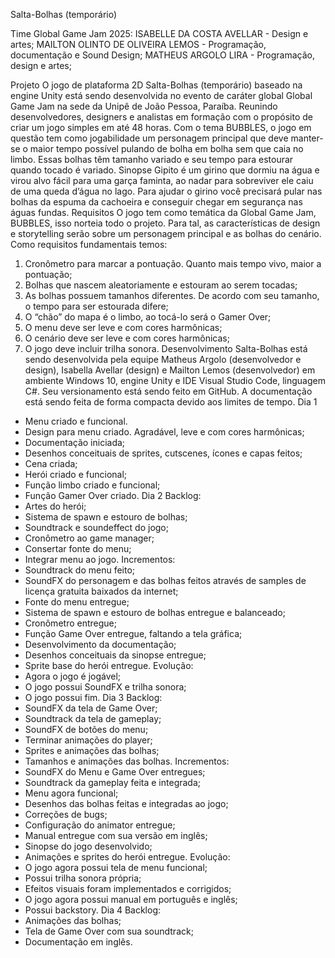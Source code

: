 Salta-Bolhas (temporário)

Time Global Game Jam 2025:
ISABELLE DA COSTA AVELLAR - Design e artes;
MAILTON OLINTO DE OLIVEIRA LEMOS - Programação, documentação e Sound Design;
MATHEUS ARGOLO LIRA - Programação, design e artes;

Projeto
O jogo de plataforma 2D Salta-Bolhas (temporário) baseado na engine Unity está sendo desenvolvida no evento de caráter global Global Game Jam na sede da Unipê de João Pessoa, Paraíba. Reunindo desenvolvedores, designers e analistas em formação com o propósito de criar um jogo simples em até 48 horas.
Com o tema BUBBLES, o jogo em questão tem como jogabilidade um personagem principal que deve manter-se o maior tempo possível pulando de bolha em bolha sem que caia no limbo. Essas bolhas têm tamanho variado e seu tempo para estourar quando tocado é variado.
Sinopse
Gipito é um girino que dormiu na água e virou alvo fácil para uma garça faminta, ao nadar para sobreviver ele caiu de uma queda d’água no lago. Para ajudar o girino você precisará pular nas bolhas da espuma da cachoeira e conseguir chegar em segurança nas águas fundas.
Requisitos
O jogo tem como temática da Global Game Jam, BUBBLES, isso norteia todo o projeto. Para tal, as características de design e storytelling serão sobre um personagem principal e as bolhas do cenário. Como requisitos fundamentais temos:
1.	Cronômetro para marcar a pontuação. Quanto mais tempo vivo, maior a pontuação;
2.	Bolhas que nascem aleatoriamente e estouram ao serem tocadas;
3.	As bolhas possuem tamanhos diferentes. De acordo com seu tamanho, o tempo para ser estourada difere;
4.	O “chão” do mapa é o limbo, ao tocá-lo será o Gamer Over;
5.	O menu deve ser leve e com cores harmônicas;
6.	O cenário deve ser leve e com cores harmônicas;
7.	O jogo deve incluir trilha sonora.
Desenvolvimento
Salta-Bolhas está sendo desenvolvida pela equipe Matheus Argolo (desenvolvedor e design), Isabella Avellar (design) e Mailton Lemos (desenvolvedor) em ambiente Windows 10, engine Unity e IDE Visual Studio Code, linguagem C#. Seu versionamento está sendo feito em GitHub. A documentação está sendo feita de forma compacta devido aos limites de tempo.
Dia 1
- Menu criado e funcional.
- Design para menu criado. Agradável, leve e com cores harmônicas;
- Documentação iniciada;
- Desenhos conceituais de sprites, cutscenes, ícones e capas feitos;
- Cena criada;
- Herói criado e funcional;
- Função limbo criado e funcional;
- Função Gamer Over criado.
Dia 2
Backlog:
- Artes do herói;
- Sistema de spawn e estouro de bolhas;
- Soundtrack e soundeffect do jogo;
- Cronômetro ao game manager;
- Consertar fonte do menu;
- Integrar menu ao jogo.
Incrementos:
- Soundtrack do menu feito;
- SoundFX do personagem e das bolhas feitos através de samples de licença gratuita baixados da internet;
- Fonte do menu entregue;
- Sistema de spawn e estouro de bolhas entregue e balanceado;
- Cronômetro entregue;
- Função Game Over entregue, faltando a tela gráfica;
- Desenvolvimento da documentação;
- Desenhos conceituais da sinopse entregue;
- Sprite base do herói entregue.
Evolução:
- Agora o jogo é jogável;
- O jogo possui SoundFX e trilha sonora;
- O jogo possui fim.
Dia 3
Backlog:
- SoundFX da tela de Game Over;
- Soundtrack da tela de gameplay;
- SoundFX de botões do menu;
- Terminar animações do player;
- Sprites e animações das bolhas;
- Tamanhos e animações das bolhas.
Incrementos:
- SoundFX do Menu e Game Over entregues;
- Soundtrack da gameplay feita e integrada;
- Menu agora funcional;
- Desenhos das bolhas feitas e integradas ao jogo;
- Correções de bugs;
- Configuração do animator entregue;
- Manual entregue com sua versão em inglês;
- Sinopse do jogo desenvolvido;
- Animações e sprites do herói entregue.
Evolução:
- O jogo agora possui tela de menu funcional;
- Possui trilha sonora própria;
- Efeitos visuais foram implementados e corrigidos;
- O jogo agora possui manual em português e inglês;
- Possui backstory.
Dia 4
Backlog:
- Animações das bolhas;
- Tela de Game Over com sua soundtrack;
- Documentação em inglês.
